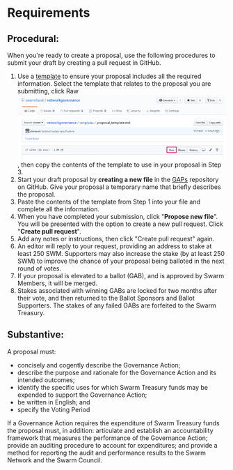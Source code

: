 # Requirements

## Procedural:

When you're ready to create a proposal, use the following procedures to submit your draft by creating a pull request in GitHub.

1. Use a [template](https://github.com/swarmfund/networkgovernance/tree/master/templates) to ensure your proposal includes all the required information. Select the template that relates to the proposal you are submitting, click Raw ![](../.gitbook/assets/screenshot-2019-08-02t135715.631%20%281%29.png) , then copy the contents of the template to use in your proposal in Step 3.  
2. Start your draft proposal by **creating a new file** in the [GAPs](https://github.com/swarmfund/networkgovernance/tree/master/GAPs) repository on GitHub. Give your proposal a temporary name that briefly describes the proposal.
3. Paste the contents of the template from Step 1 into your file and complete all the information.
4. When you have completed your submission, click "**Propose new file**". You will be presented with the option to create a new pull request. Click "**Create pull request**".
5. Add any notes or instructions, then click "Create pull request" again.
6. An editor will reply to your request, providing an address to stake at least 250 SWM. Supporters may also increase the stake \(by at least 250 SWM\) to improve the chance of your proposal being balloted in the next round of votes.
7. If your proposal is elevated to a ballot \(GAB\), and is approved by Swarm Members, it will be merged.
8. Stakes associated with winning GABs are locked for two months after their vote, and then returned to the Ballot Sponsors and Ballot Supporters. The stakes of any failed GABs are forfeited to the Swarm Treasury.

## Substantive:

A proposal must:

* concisely and cogently describe the Governance Action;
* describe the purpose and rationale for the Governance Action and its intended outcomes;
* identify the specific uses for which Swarm Treasury funds may be expended to support the Governance Action;
* be written in English; and
* specify the Voting Period

If a Governance Action requires the expenditure of Swarm Treasury funds the proposal must, in addition: articulate and establish an accountability framework that measures the performance of the Governance Action; provide an auditing procedure to account for expenditures; and provide a method for reporting the audit and performance results to the Swarm Network and the Swarm Council.

